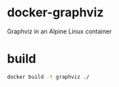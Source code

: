 # docker-graphviz
Graphviz in an Alpine Linux container

# build
``` bash
docker build -t graphviz ./
```
